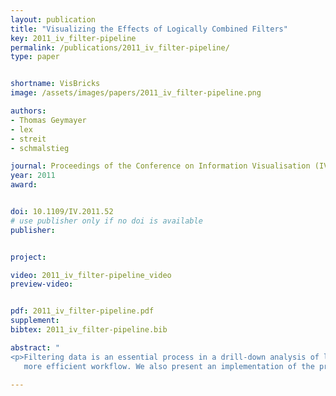 ```yaml
---
layout: publication
title: "Visualizing the Effects of Logically Combined Filters"
key: 2011_iv_filter-pipeline
permalink: /publications/2011_iv_filter-pipeline/
type: paper


shortname: VisBricks
image: /assets/images/papers/2011_iv_filter-pipeline.png

authors:
- Thomas Geymayer
- lex
- streit
- schmalstieg

journal: Proceedings of the Conference on Information Visualisation (IV ’2011), pp. 47-52
year: 2011
award: 


doi: 10.1109/IV.2011.52
# use publisher only if no doi is available
publisher: 


project:

video: 2011_iv_filter-pipeline_video
preview-video:


pdf: 2011_iv_filter-pipeline.pdf
supplement:
bibtex: 2011_iv_filter-pipeline.bib

abstract: "
<p>Filtering data is an essential process in a drill-down analysis of large data sets. Filtering can be necessary for several reasons. The main objective for filters is to uncover the relevant subsets of a dataset. Another, equally relevant goal is to reduce a dataset to dimensions to which either visualization or algorithmic analysis techniques scale. However, with multiple filters applied and possibly even logically combined, it becomes difficult for users to judge the effects of a filter chain. In this paper we present a simple, yet effective way to interactively visualize a sequence of filters and logical combinations of these. Such a visualized filter-pipeline allows analysts to easily judge the effect of every single filter and also their combination on the data set under investigation and therefore, leads to a faster and
   more efficient workflow. We also present an implementation of the proposed technique in an information visualization framework for the life sciences. The technique, however, could be employed in many other information visualization contexts as well.</p>"

---
```



